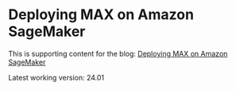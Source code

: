 # Deploying MAX on Amazon SageMaker

This is supporting content for the blog: [Deploying MAX on Amazon SageMaker](https://www.modular.com/blog/deploying-max-on-amazon-sagemaker)

Latest working version: 24.01